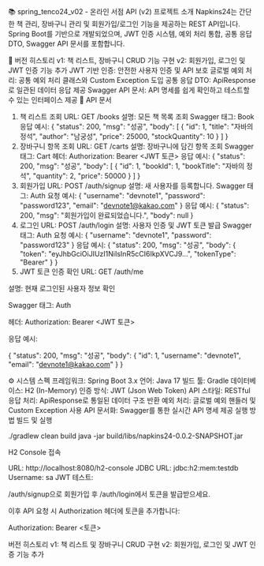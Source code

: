 📚 spring_tenco24_v02 - 온라인 서점 API (v2)
프로젝트 소개
Napkins24는 간단한 책 관리, 장바구니 관리 및 회원가입/로그인 기능을 제공하는 REST API입니다.
Spring Boot를 기반으로 개발되었으며, JWT 인증 시스템, 예외 처리 통합, 공통 응답 DTO, Swagger API 문서를 포함합니다.

🔄 버전 히스토리
v1: 책 리스트, 장바구니 CRUD 기능 구현
v2: 회원가입, 로그인 및 JWT 인증 기능 추가
JWT 기반 인증: 안전한 사용자 인증 및 API 보호
글로벌 예외 처리: 공통 예외 처리 클래스와 Custom Exception 도입
공통 응답 DTO: ApiResponse<T>로 일관된 데이터 응답 제공
Swagger API 문서: API 명세를 쉽게 확인하고 테스트할 수 있는 인터페이스 제공
📝 API 문서
1. 책 리스트 조회
URL: GET /books
설명: 모든 책 목록 조회
Swagger 태그: Book
응답 예시:
{
  "status": 200,
  "msg": "성공",
  "body": [
    { "id": 1, "title": "자바의 정석", "author": "남궁성", "price": 25000, "stockQuantity": 10 }
  ]
}
2. 장바구니 항목 조회
URL: GET /carts
설명: 장바구니에 담긴 항목 조회
Swagger 태그: Cart
헤더: Authorization: Bearer <JWT 토큰>
응답 예시:
{
  "status": 200,
  "msg": "성공",
  "body": [
    { "id": 1, "bookId": 1, "bookTitle": "자바의 정석", "quantity": 2, "price": 50000 }
  ]
}
3. 회원가입
URL: POST /auth/signup
설명: 새 사용자를 등록합니다.
Swagger 태그: Auth
요청 예시:
{
  "username": "devnote1",
  "password": "password123",
  "email": "devnote1@kakao.com"
}
응답 예시:
{ "status": 200, "msg": "회원가입이 완료되었습니다.", "body": null }
4. 로그인
URL: POST /auth/login
설명: 사용자 인증 및 JWT 토큰 발급
Swagger 태그: Auth
요청 예시:
{
  "username": "devnote1",
  "password": "password123"
}
응답 예시:
{
  "status": 200,
  "msg": "성공",
  "body": {
    "token": "eyJhbGciOiJIUzI1NiIsInR5cCI6IkpXVCJ9...",
    "tokenType": "Bearer"
  }
}
5. JWT 토큰 인증 확인
URL: GET /auth/me

설명: 현재 로그인된 사용자 정보 확인

Swagger 태그: Auth

헤더: Authorization: Bearer <JWT 토큰>

응답 예시:

{
  "status": 200,
  "msg": "성공",
  "body": {
    "id": 1,
    "username": "devnote1",
    "email": "devnote1@kakao.com"
  }
}

⚙️ 시스템 스펙
프레임워크: Spring Boot 3.x
언어: Java 17
빌드 툴: Gradle
데이터베이스: H2 (In-Memory)
인증 방식: JWT (Json Web Token)
API 스타일: RESTful
응답 처리: ApiResponse<T>로 통일된 데이터 구조 반환
예외 처리: 글로벌 예외 핸들러 및 Custom Exception 사용
API 문서화: Swagger를 통한 실시간 API 명세 제공
실행 방법
빌드 및 실행

./gradlew clean build
java -jar build/libs/napkins24-0.0.2-SNAPSHOT.jar

H2 Console 접속

URL: http://localhost:8080/h2-console
JDBC URL: jdbc:h2:mem:testdb
Username: sa
JWT 테스트:

/auth/signup으로 회원가입 후 /auth/login에서 토큰을 발급받으세요.

이후 API 요청 시 Authorization 헤더에 토큰을 추가합니다:

Authorization: Bearer <토큰>

버전 히스토리
v1: 책 리스트 및 장바구니 CRUD 구현
v2: 회원가입, 로그인 및 JWT 인증 기능 추가


